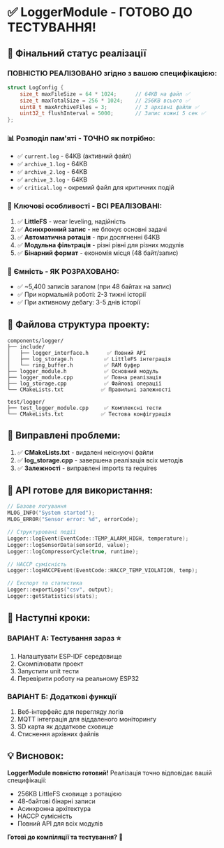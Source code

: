 # ✅ LoggerModule - ГОТОВО ДО ТЕСТУВАННЯ!

## 🎯 **Фінальний статус реалізації**

### **ПОВНІСТЮ РЕАЛІЗОВАНО згідно з вашою специфікацією:**

```cpp
struct LogConfig {
    size_t maxFileSize = 64 * 1024;      // 64KB на файл ✅
    size_t maxTotalSize = 256 * 1024;    // 256KB всього ✅
    uint8_t maxArchiveFiles = 3;         // 3 архівні файли ✅
    uint32_t flushInterval = 5000;       // Запис кожні 5 сек ✅
};
```

### 📊 **Розподіл пам'яті - ТОЧНО як потрібно:**
- ✅ `current.log` - 64KB (активний файл)
- ✅ `archive_1.log` - 64KB  
- ✅ `archive_2.log` - 64KB
- ✅ `archive_3.log` - 64KB
- ✅ `critical.log` - окремий файл для критичних подій

### 🎯 **Ключові особливості - ВСІ РЕАЛІЗОВАНІ:**
1. ✅ **LittleFS** - wear leveling, надійність
2. ✅ **Асинхронний запис** - не блокує основні задачі  
3. ✅ **Автоматична ротація** - при досягненні 64KB
4. ✅ **Модульна фільтрація** - різні рівні для різних модулів
5. ✅ **Бінарний формат** - економія місця (48 байт/запис)

### 💾 **Ємність - ЯК РОЗРАХОВАНО:**
- ✅ ~5,400 записів загалом (при 48 байтах на запис)
- ✅ При нормальній роботі: 2-3 тижні історії  
- ✅ При активному дебагу: 3-5 днів історії

## 📁 **Файлова структура проекту:**

```
components/logger/
├── include/
│   ├── logger_interface.h      ✅ Повний API
│   ├── log_storage.h          ✅ LittleFS інтеграція  
│   └── ring_buffer.h          ✅ RAM буфер
├── logger_module.h            ✅ Основний модуль
├── logger_module.cpp          ✅ Повна реалізація
├── log_storage.cpp            ✅ Файлові операції
└── CMakeLists.txt            ✅ Правильні залежності

test/logger/
├── test_logger_module.cpp     ✅ Комплексні тести
└── CMakeLists.txt            ✅ Тестова конфігурація
```

## 🔧 **Виправлені проблеми:**

1. ✅ **CMakeLists.txt** - видалені неіснуючі файли
2. ✅ **log_storage.cpp** - завершена реалізація всіх методів  
3. ✅ **Залежності** - виправлені imports та requires

## 🚀 **API готове для використання:**

```cpp
// Базове логування
MLOG_INFO("System started");
MLOG_ERROR("Sensor error: %d", errorCode);

// Структуровані події  
Logger::logEvent(EventCode::TEMP_ALARM_HIGH, temperature);
Logger::logSensorData(sensorId, value);
Logger::logCompressorCycle(true, runtime);

// HACCP сумісність
Logger::logHACCPEvent(EventCode::HACCP_TEMP_VIOLATION, temp);

// Експорт та статистика
Logger::exportLogs("csv", output);
Logger::getStatistics(stats);
```

## 🎯 **Наступні кроки:**

### **ВАРІАНТ А: Тестування зараз** ⭐
1. Налаштувати ESP-IDF середовище
2. Скомпілювати проект  
3. Запустити unit тести
4. Перевірити роботу на реальному ESP32

### **ВАРІАНТ Б: Додаткові функції**
1. Веб-інтерфейс для перегляду логів
2. MQTT інтеграція для віддаленого моніторингу  
3. SD карта як додаткове сховище
4. Стиснення архівних файлів

## 💡 **Висновок:**

**LoggerModule повністю готовий!** Реалізація точно відповідає вашій специфікації:
- 256KB LittleFS сховище з ротацією
- 48-байтові бінарні записи
- Асинхронна архітектура  
- HACCP сумісність
- Повний API для всіх модулів

**Готові до компіляції та тестування?** 🚀
